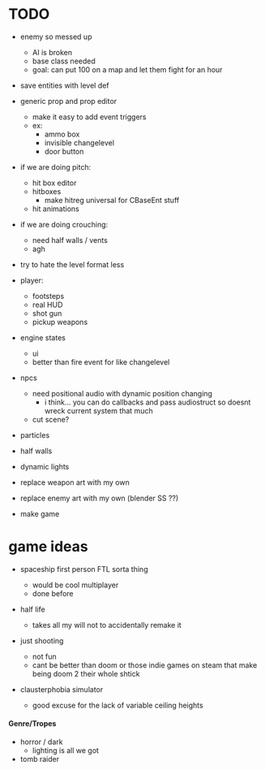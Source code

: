 # TODO


- enemy so messed up
    - AI is broken
    - base class needed
    - goal: can put 100 on a map and let them fight for an hour


- save entities with level def

- generic prop and prop editor 
    - make it easy to add event triggers
    - ex:
        - ammo box
        - invisible changelevel
        - door button



- if we are doing pitch:
    - hit box editor 
    - hitboxes
        - make hitreg universal for CBaseEnt stuff
    - hit animations 

- if we are doing crouching:
    - need half walls / vents
    - agh

- try to hate the level format less

- player:
    - footsteps
    - real HUD
    - shot gun
    - pickup weapons

- engine states
    - ui
    - better than fire event for like changelevel

- npcs
    - need positional audio with dynamic position changing 
        - i think... you can do callbacks and pass audiostruct so doesnt wreck current system that much
    - cut scene? 

- particles
- half walls
- dynamic lights




- replace weapon art with my own
- replace enemy art with my own (blender SS ??)

- make game


# game ideas

- spaceship first person FTL sorta thing
    - would be cool multiplayer
    - done before

- half life
    - takes all my will not to accidentally remake it

- just shooting
    - not fun
    - cant be better than doom or those indie games on steam that make being doom 2 their whole shtick

- clausterphobia simulator
    - good excuse for the lack of variable ceiling heights



#### Genre/Tropes
- horror / dark 
    - lighting is all we got 
- tomb raider
